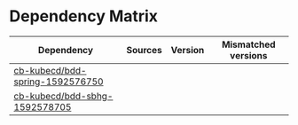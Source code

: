 # Dependency Matrix

Dependency | Sources | Version | Mismatched versions
---------- | ------- | ------- | -------------------
[cb-kubecd/bdd-spring-1592576750](https://github.com/cb-kubecd/bdd-spring-1592576750.git) |  | []() | 
[cb-kubecd/bdd-sbhg-1592578705](https://github.com/cb-kubecd/bdd-sbhg-1592578705.git) |  | []() | 

